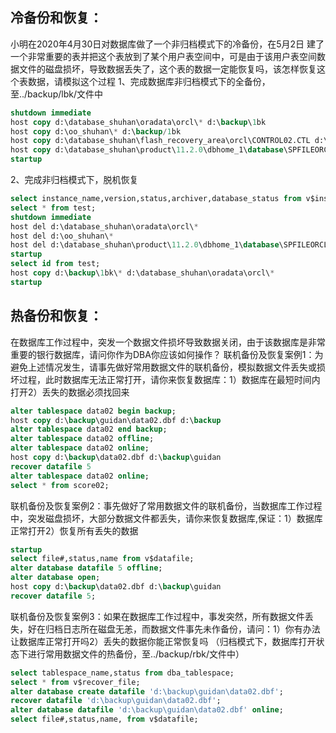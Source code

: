 ## 冷备份和恢复：
小明在2020年4月30日对数据库做了一个非归档模式下的冷备份，在5月2日 建了一个非常重要的表并把这个表放到了某个用户表空间中，可是由于该用户表空间数据文件的磁盘损坏，导致数据丢失了，这个表的数据一定能恢复吗，该怎样恢复这个表数据，请模拟这个过程
1、完成数据库非归档模式下的全备份，至../backup/lbk/文件中
```sql
shutdown immediate
host copy d:\database_shuhan\oradata\orcl\* d:\backup\1bk
host copy d:\oo_shuhan\* d:\backup/1bk
host copy d:\database_shuhan\flash_recovery_area\orcl\CONTROL02.CTL d:\backup\1bk
host copy d:\database_shuhan\product\11.2.0\dbhome_1\database\SPFILEORCL.ORA d:\backup\1bk
startup
```

2、完成非归档模式下，脱机恢复
```sql
select instance_name,version,status,archiver,database_status from v$instance;
select * from test;
shutdown immediate
host del d:\database_shuhan\oradata\orcl\* 
host del d:\oo_shuhan\*
host del d:\database_shuhan\product\11.2.0\dbhome_1\database\SPFILEORCL.ORA
startup
select id from test;
host copy d:\backup\1bk\* d:\database_shuhan\oradata\orcl\*
startup
```

## 热备份和恢复：
在数据库工作过程中，突发一个数据文件损坏导致数据关闭，由于该数据库是非常重要的银行数据库，请问你作为DBA你应该如何操作？
联机备份及恢复案例1：为避免上述情况发生，请事先做好常用数据文件的联机备份，模拟数据文件丢失或损坏过程，此时数据库无法正常打开，请你来恢复数据库：1）数据库在最短时间内打开2）丢失的数据必须找回来
```sql
alter tablespace data02 begin backup;
host copy d:\backup\guidan\data02.dbf d:\backup
alter tablespace data02 end backup;
alter tablespace data02 offline;
alter tablespace data02 online;
host copy d:\backup\data02.dbf d:\backup\guidan
recover datafile 5
alter tablespace data02 online;
select * from score02;
```
联机备份及恢复案例2：事先做好了常用数据文件的联机备份，当数据库工作过程中，突发磁盘损坏，大部分数据文件都丢失，请你来恢复数据库,保证：1）数据库正常打开2）恢复所有丢失的数据
```sql
startup
select file#,status,name from v$datafile;
alter database datafile 5 offline;
alter database open;
host copy d:\backup\data02.dbf d:\backup\guidan
recover datafile 5;
```

联机备份及恢复案例3：如果在数据库工作过程中，事发突然，所有数据文件丢失，好在归档日志所在磁盘无恙，而数据文件事先未作备份，请问：1）你有办法让数据库正常打开吗2）丢失的数据你能正常恢复吗
（归档模式下，数据库打开状态下进行常用数据文件的热备份，至../backup/rbk/文件中）
```sql
select tablespace_name,status from dba_tablespace;
select * from v$recover_file;
alter database create datafile 'd:\backup\guidan\data02.dbf';
recover datafile 'd:\backup\guidan\data02.dbf';
alter database datafile 'd:\backup\guidan\data02.dbf' online;
select file#,status,name, from v$datafile;
```